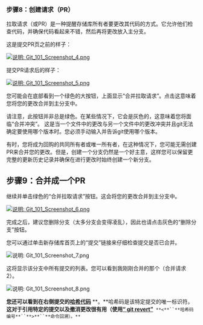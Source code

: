 ### 步骤8：创建请求（PR）

拉取请求（或PR）是一种提醒存储库所有者要更改其代码的方式。它允许他们检查代码，并确保代码看起来不错，然后再将更改放入主分支。

这是提交PR页之前的样子：                                     

[![说明: Git_101_Screenshot_4.png](file:///C:\Users\acer\AppData\Local\Temp\msohtmlclip1\01\clip_image001.gif)](https://cloud.githubusercontent.com/assets/5241432/9189500/4688c07e-3fb7-11e5-99ed-d75b50ed9e48.png)

 

提交PR请求后的样子：

[![说明: Git_101_Screenshot_5.png](file:///C:\Users\acer\AppData\Local\Temp\msohtmlclip1\01\clip_image002.gif)](https://cloud.githubusercontent.com/assets/5241432/9189528/b39a7176-3fb7-11e5-87b1-7fed3e63b6bb.png)

 

您可能会在底部看到一个绿色的大按钮，上面显示“合并拉取请求”。点击这意味着您将您的更改合并到主分支中。

请注意，此按钮并非总是绿色。在某些情况下，它会是灰色的，这意味着您将面临“合并冲突”。 这是当一个文件中的更改与另一个文件中的更改冲突并且git无法确定要使用哪个版本时。您必须手动输入并告诉git使用哪个版本。

有时，您将成为回购的共同所有者或唯一所有者，在这种情况下，您可能无需创建PR来合并您的更改。但是，创建一个分支仍然是一个好主意，这样您可以保留更完整的更新历史记录并确保在进行更改时始终创建一个新分支。

##  步骤9：合并成一个PR

继续并单击绿色的“合并拉取请求”按钮。这会将您的更改合并到主分支中。

[![说明: Git_101_Screenshot_6.png](file:///C:\Users\acer\AppData\Local\Temp\msohtmlclip1\01\clip_image001.gif)](https://cloud.githubusercontent.com/assets/5241432/9189587/76631d98-3fb8-11e5-9fdb-17e7dec1c2a4.png)

 

完成之后，建议您删除分支（太多分支会变得凌乱），因此也请点击灰色的“删除分支”按钮。

您可以通过单击新存储库首页上的“提交”链接来仔细检查提交是否已合并。

![说明: Git_101_Screenshot_7.png](file:///C:\Users\acer\AppData\Local\Temp\msohtmlclip1\01\clip_image002.gif)

 

这将显示该分支中所有提交的列表。您可以看到我刚刚合并的那个（合并请求2）。

![说明: Git_101_Screenshot_8.png](file:///C:\Users\acer\AppData\Local\Temp\msohtmlclip1\01\clip_image003.gif)

**您还可以看到在右侧提交的**[**哈希代码**](https://git-scm.com/docs/git-hash-object) **。**哈希码是该特定提交的唯一标识符。**这对于引用特定的提交以及撤消更改很有用（使用**[**“ git revert”**](http://git-scm.com/docs/git-revert)` **<**``**哈希码编号**``**>**``**命令回溯）。**`

​                                                                        

​                                                                        